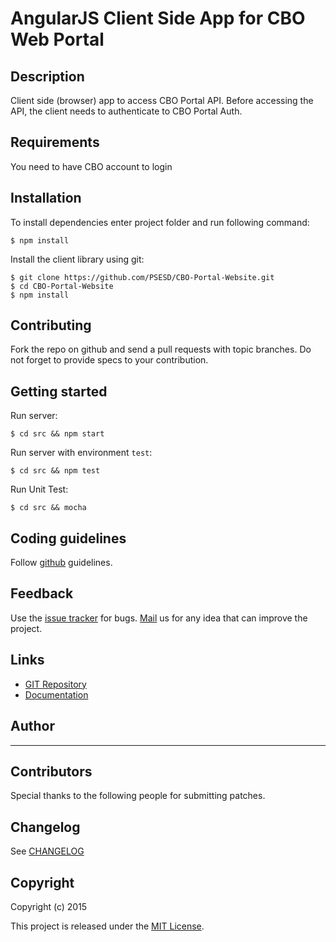 # AngularJS Client Side App for CBO Web Portal

## Description

Client side (browser) app to access CBO Portal API. Before accessing the API, the client needs to authenticate to CBO Portal Auth.


## Requirements

You need to have CBO account to login


## Installation


To install dependencies enter project folder and run following command:

    $ npm install

Install the client library using git:

    $ git clone https://github.com/PSESD/CBO-Portal-Website.git
    $ cd CBO-Portal-Website
    $ npm install


## Contributing

Fork the repo on github and send a pull requests with topic branches. Do not forget to
provide specs to your contribution.


## Getting started

Run server:

    $ cd src && npm start

Run server with environment `test`:

    $ cd src && npm test

Run Unit Test:

    $ cd src && mocha


## Coding guidelines

Follow [github](https://github.com/styleguide/) guidelines.


## Feedback

Use the [issue tracker](https://github.com/PSESD/CBO-Portal-Website/issues) for bugs.
[Mail](mailto:support@upwardstech.com) us
for any idea that can improve the project.


## Links

* [GIT Repository](https://github.com/PSESD/CBO-Portal-Website)
* [Documentation](https://github.com/PSESD/CBO-Portal-Website)


## Author

---


## Contributors

Special thanks to the following people for submitting patches.


## Changelog

See [CHANGELOG](https://github.com/PSESD/CBO-Portal-Website/master/CHANGELOG.md)


## Copyright

Copyright (c) 2015

This project is released under the [MIT License](http://opensource.org/licenses/MIT).